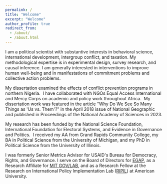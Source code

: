 ```yaml
---
permalink: /
title: "Welcome"
excerpt: "Welcome"
author_profile: true
redirect_from: 
  - /about/
  - /about.html
---
```


I am a political scientist with substantive interests in behavioral science, international development, intergroup conflict, and taxation<!--psychology, media and observational learning, learning and behavior -->. My methodological expertise is in experimental design, survey research, and causal inference. I am generally interested in interventions to improve human well-being and in manifestations of commitment problems and collective action problems.

My dissertation examined the effects of conflict prevention programs in northern Nigeria.  I have collaborated with NGOs Equal Access International and Mercy Corps on academic and policy work throughout Africa.  My dissertation work was featured in the article "Why Do We See So Many Things as 'Us vs. Them'?" in the April 2018 issue of National Geographic and published in Proceedings of the National Academy of Sciences in 2023.

My research has been funded by the National Science Foundation, International Foundation for Electoral Systems, and Evidence in Governance and Politics.  I received my AA from Grand Rapids Community College, my BA in Political Science from the University of Michigan, and my PhD in Political Science from the University of Illinois.

I was formerly Senior Metrics Advisor for USAID's Bureau for Democracy, Rights, and Governance. I serve on the Board of Directors for [EGAP](https://egap.org/about/), as a Research Affiliate for [MIT GOV/LAB](https://mitgovlab.org/people/chris-grady/), and as a Research Fellow at the Research on International Policy Implementation Lab ([RIPIL](https://www.ripilab.com/about)) at American University.
